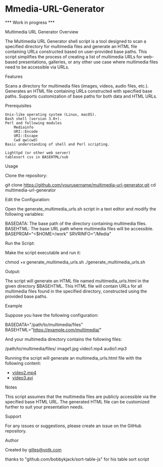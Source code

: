 # Mmedia-URL-Generator

*** Work in progress ***

Multimedia URL Generator
Overview

The Multimedia URL Generator shell script is a tool designed to scan
a specified directory for multimedia files and generate an HTML file
containing URLs constructed based on user-provided base paths. This
script simplifies the process of creating a list of multimedia URLs
for web-based presentations, galleries, or any other use case where
multimedia files need to be accessible via URLs.

Features

Scans a directory for multimedia files (images, videos, audio files,
etc.).
Generates an HTML file containing URLs constructed with specified
base paths.
Supports customization of base paths for both data and HTML URLs.

Prerequisites

	Unix-like operating system (Linux, macOS).
	Bash shell (version 3.0+).
	Perl and following modules
		Mediainfo
		URI::Encode
		URI::Escape
		Cwd qw(cwd)
	Basic understanding of shell and Perl scripting.

	Lighttpd (or other web server)
	tablesort css in BASEHTML/sub

Usage

Clone the repository:

git clone https://github.com/yourusername/multimedia-url-generator.git
cd multimedia-url-generator

Edit the Configuration:

Open the generate_multimedia_urls.sh script in a text editor and modify the following variables:

BASEDATA: The base path of the directory containing multimedia files.
BASEHTML: The base URL path where multimedia files will be accessible.
BASEPRGM="<$HOME>/work"
SRVRINFO="<ip or name>/Media"

Run the Script:

Make the script executable and run it:

chmod +x generate_multimedia_urls.sh
./generate_multimedia_urls.sh

Output:

The script will generate an HTML file named multimedia_urls.html in the
given directory $BASEHTML. This HTML file will contain URLs for all
multimedia files found in the specified directory, constructed using
the provided base paths.

Example

Suppose you have the following configuration:

BASEDATA="/path/to/multimedia/files"
BASEHTML="https://example.com/multimedia/"

And your multimedia directory contains the following files:

/path/to/multimedia/files/
    image1.jpg
    video1.mp4
    audio1.mp3

Running the script will generate an multimedia_urls.html file with the following content:

<!DOCTYPE html>
<html>
<head>
    <title>Multimedia URLs</title>
</head>
<body>
    <ul>
        <li><a href="https://example.com/multimedia/video1.mkv>video1.mkv</a></li>
        <li><a href="https://example.com/multimedia/video2.mp4">video2.mp4</a></li>
        <li><a href="https://example.com/multimedia/video3.avi">video3.avi</a></li>
    </ul>
</body>
</html>

Notes

This script assumes that the multimedia files are publicly accessible
via the specified base HTML URL.
The generated HTML file can be customized further to suit your presentation needs.

Support

For any issues or suggestions, please create an issue on the GitHub repository.

Author

Created by gilles@votk.com

thanks to "github.com/bobbykjack/sort-table-js" for his table sort script

